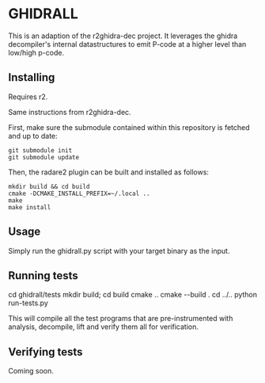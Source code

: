 # GHIDRALL

This is an adaption of the r2ghidra-dec project. It leverages the ghidra decompiler's internal datastructures to emit P-code at a higher level than low/high p-code.

## Installing

Requires r2.

Same instructions from r2ghidra-dec.

First, make sure the submodule contained within this repository is fetched and up to date:

```
git submodule init
git submodule update
```

Then, the radare2 plugin can be built and installed as follows:

```
mkdir build && cd build
cmake -DCMAKE_INSTALL_PREFIX=~/.local ..
make
make install
```

## Usage

Simply run the ghidrall.py script with your target binary as the input.

## Running tests

cd ghidrall/tests
mkdir build; cd build
cmake ..
cmake --build .
cd ../..
python run-tests.py

This will compile all the test programs that are pre-instrumented with analysis, decompile, lift and verify them all for verification.

## Verifying tests

Coming soon.

